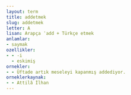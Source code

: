 ```yaml
---
layout: term
title: addetmek
slug: addetmek
letter: A
lisan: Arapça ʿadd + Türkçe etmek
anlamlar:
- saymak
ozellikler:
- - -i
  - eskimiş
ornekler:
- - Üftade artık meseleyi kapanmış addediyor.
orneklerkaynak:
- - Attilâ İlhan
---
```

